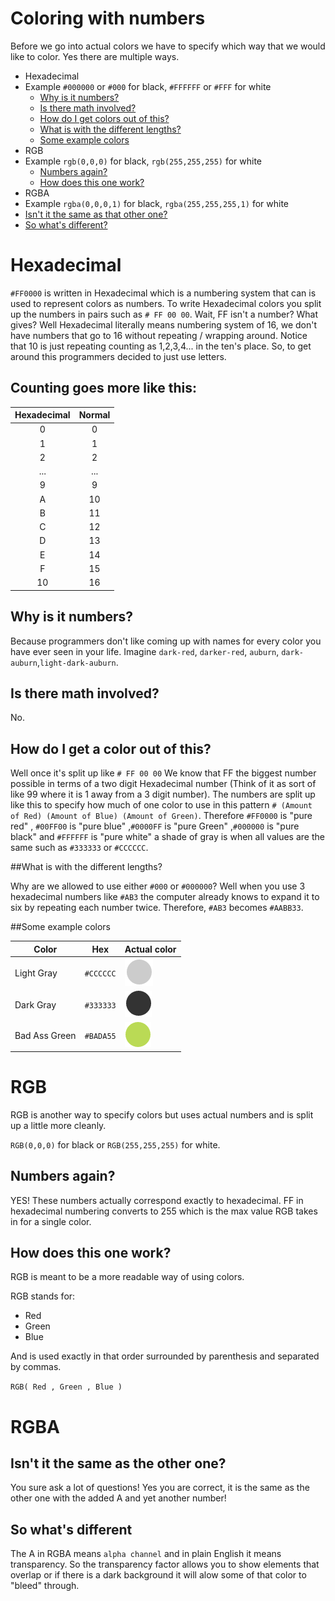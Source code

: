 # Coloring with numbers

Before we go into actual colors we have to specify which way that we would like to color. Yes there are multiple ways.

 - Hexadecimal 
  - Example `#000000` or `#000` for black, `#FFFFFF` or `#FFF` for white
    - [Why is it numbers?](#why-is-it-numbers)
    - [Is there math involved?](#is-there-math-involved)
    - [How do I get colors out of this?](#how-do-i-get-colors-out-of-this)
    - [What is with the different lengths?](#what-is-with-the-different-lengths)
    - [Some example colors](#some-example-colors)
 - RGB
  - Example `rgb(0,0,0)` for black, `rgb(255,255,255)` for white
    - [Numbers again?](#numbers-again)
    - [How does this one work?](how-does-this-one-work)
 - RGBA
  - Example `rgba(0,0,0,1)` for black, `rgba(255,255,255,1)` for white
   - [Isn't it the same as that other one?](isn't-it-the-same-as-that-other-one)
   - [So what's different?](so-what's-different)

# Hexadecimal

``#FF0000`` is written in Hexadecimal which is a numbering system that can is used to represent colors as numbers. To write Hexadecimal colors you split up the numbers in pairs such as
``# FF 00 00``. Wait, FF isn't a number? What gives? Well Hexadecimal literally means numbering system of 16, we don't have numbers that go to 16 without repeating / wrapping around. Notice that 10 is just repeating counting as 1,2,3,4... in the ten's place. So, to get around this programmers decided to just use letters. 

## Counting goes more like this:

Hexadecimal | Normal
:------------:|:-------:
0 | 0
1 | 1
2 | 2
... | ...
9 | 9
A | 10
B | 11
C | 12
D | 13
E | 14
F | 15
10 | 16

## Why is it numbers?

Because programmers don't like coming up with names for every color you have ever seen in your life. Imagine `dark-red`, `darker-red`, `auburn`, `dark-auburn`,`light-dark-auburn`.

## Is there math involved?

No.

## How do I get a color out of this?

Well once it's split up like ``# FF 00 00`` We know that FF the biggest number possible in terms of a two digit Hexadecimal number (Think of it as sort of like 99 where it is 1 away from a 3 digit number). The numbers are split up like this to specify how much of one color to use in this pattern ``# (Amount of Red) (Amount of Blue) (Amount of Green)``. Therefore ``#FF0000`` is "pure red" , ``#00FF00`` is "pure blue" ,``#0000FF`` is "pure Green" ,``#000000`` is "pure black" and ``#FFFFFF`` is "pure white" a shade of gray is when all values are the same such as ``#333333`` or ``#CCCCCC``.

##What is with the different lengths?

Why are we allowed to use either `#000` or `#000000`? Well when you use 3 hexadecimal numbers like `#AB3` the computer already knows to expand it to six by repeating each number twice. Therefore, `#AB3` becomes `#AABB33`.

##Some example colors

Color | Hex | Actual color
----- | --- | ------------
Light Gray | ``#CCCCCC`` | ![](Screenshot_10.png)
Dark Gray | ``#333333`` | ![](Screenshot_11.png)
Bad Ass Green | ``#BADA55`` | ![](Screenshot_12.png)

# RGB
RGB is another way to specify colors but uses actual numbers and is split up a little more cleanly.

`RGB(0,0,0)` for black or `RGB(255,255,255)` for white.

## Numbers again?
YES! These numbers actually correspond exactly to hexadecimal. FF in hexadecimal numbering converts to 255 which is the max value RGB takes in for a single color.

## How does this one work?
RGB is meant to be a more readable way of using colors. 

RGB stands for:
 - Red
 - Green
 - Blue

And is used exactly in that order surrounded by parenthesis and separated by commas.

`RGB( Red , Green , Blue )`
# RGBA

## Isn't it the same as the other one?

You sure ask a lot of questions! Yes you are correct, it is the same as the other one with the added A and yet another number!

## So what's different

The A in RGBA means `alpha channel` and in plain English it means transparency. So the transparency factor allows you to show elements that overlap or if there is a dark background it will alow some of that color to "bleed" through.